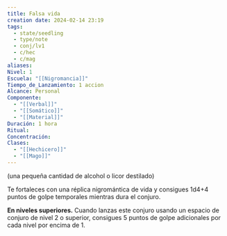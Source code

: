 ```yaml
---
title: Falsa vida
creation date: 2024-02-14 23:19
tags:
  - state/seedling
  - type/note
  - conj/lv1
  - c/hec
  - c/mag
aliases: 
Nivel: 1
Escuela: "[[Nigromancia]]"
Tiempo_de_Lanzamiento: 1 accion
Alcance: Personal
Componente:
  - "[[Verbal]]"
  - "[[Somático]]"
  - "[[Material]]"
Duración: 1 hora
Ritual: 
Concentración: 
Clases:
  - "[[Hechicero]]"
  - "[[Mago]]"
---
```

(una pequeña cantidad de alcohol o licor destilado)

Te fortaleces con una réplica nigromántica de vida y consigues 1d4+4 puntos de golpe temporales mientras dura el conjuro.

**En niveles superiores.** Cuando lanzas este conjuro usando un espacio de conjuro de nivel 2 o superior, consigues 5 puntos de golpe adicionales por cada nivel por encima de 1.